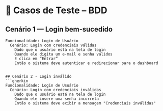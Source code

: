 # 🧩 Casos de Teste – BDD

## Cenário 1 — Login bem-sucedido
```gherkin
Funcionalidade: Login de Usuário
  Cenário: Login com credenciais válidas
    Dado que o usuário está na tela de login
    Quando ele digita um e-mail e senha válidos
    E clica em “Entrar”
    Então o sistema deve autenticar e redirecionar para o dashboard


## Cenário 2 - Login inválido
```gherkin
Funcionalidade: Login de Usuário
  Cenário: Login com credenciais inválidas
    Dado que o usuário está na tela de login
    Quando ele insere uma senha incorreta
    Então o sistema deve exibir a mensagem "Credenciais inválidas"
